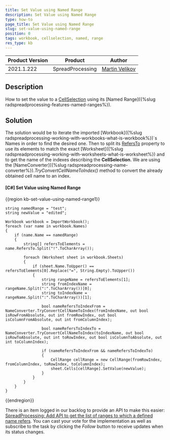 ```yaml
---
title: Set Value using Named Range
description: Set Value using Named Range
type: how-to
page_title: Set Value using Named Range
slug: set-value-using-named-range
position: 0
tags: workbook, cellselection, named, range
res_type: kb
---
```


<table>
<thead>
	<tr>
		<th>Product Version</th>
		<th>Product</th>
		<th>Author</th>
	</tr>
</thead>
<tbody>
	<tr>
		<td>2021.1.222</td>
		<td>SpreadProcessing</td>
		<td><a href="https://www.telerik.com/blogs/author/martin-velikov">Martin Velikov</a></td>
	</tr>
</tbody>
</table>

## Description

How to set the value to a [CellSelection](https://docs.telerik.com/devtools/document-processing/api/telerik.windows.documents.spreadsheet.model.cellselection) using its [Named Range]({%slug radspreadprocessing-features-named-ranges%}).

## Solution

The solution would be to iterate the imported [Workbook]({%slug radspreadprocessing-working-with-workbooks-what-is-workbook%})`s Names in order to find the desired one. Then to split its [RefersTo](https://docs.telerik.com/devtools/document-processing/api/telerik.windows.documents.spreadsheet.model.definedname#collapsible-Telerik_Windows_Documents_Spreadsheet_Model_DefinedName_RefersTo) property to use its elements to match the exact [Worksheet]({%slug radspreadprocessing-working-with-worksheets-what-is-worksheet%}) and to get the name of the indexes describing the **CellSelection**. We are using the [NameConverter]({%slug radspreadprocessing-name-converter%})._TryConvertCellNameToIndex()_ method to convert the already obtained cell name to an index.

#### __[C#] Set Value using Named Range__

{{region kb-set-value-using-named-range1}}

    string namedRange = "test";
    string newValue = "edited";

    Workbook workbook = ImportWorkbook();
    foreach (var name in workbook.Names)
    {
        if (name.Name == namedRange)
        {
            string[] refersToElements = name.RefersTo.Split("!".ToCharArray());

            foreach (Worksheet sheet in workbook.Sheets)
            {
                if (sheet.Name.ToUpper() == refersToElements[0].Replace("=", String.Empty).ToUpper())
                {
                    string rangeName = refersToElements[1];
                    string fromIndexName = rangeName.Split(":".ToCharArray())[0];
                    string toIndexName = rangeName.Split(":".ToCharArray())[1];

                    bool nameRefersToIndexFrom = NameConverter.TryConvertCellNameToIndex(fromIndexName, out bool isRowFromAbsolute, out int fromRowIndex, out bool isColumnFromAbsolute, out int fromColumnIndex);

                    bool nameRefersToIndexTo = NameConverter.TryConvertCellNameToIndex(toIndexName, out bool isRowToAbsolute, out int toRowIndex, out bool isColumnToAbsolute, out int toColumnIndex);

                    if (nameRefersToIndexFrom && nameRefersToIndexTo)
                    {
                        CellRange cellRange = new CellRange(fromRowIndex, fromColumnIndex, toRowIndex, toColumnIndex);
                        sheet.Cells[cellRange].SetValue(newValue);
                    }
                }
            }
        }
    }
{{endregion}}

There is an item logged in our backlog to provide an API to make this easier: [SpreadProcessing: Add API to get the list of ranges to which a defined name refers](https://feedback.telerik.com/document-processing/1356055-spreadprocessing-add-api-to-get-the-list-of-ranges-to-which-a-defined-name-refers). You can cast your vote for the implementation as well as subscribe to the task by clicking the _Follow_ button to receive updates when its status changes.
